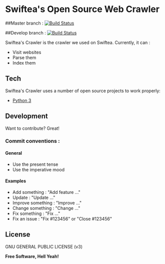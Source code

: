# Swiftea's Open Source Web Crawler

##Master branch :
[![Build Status](https://travis-ci.org/Swiftea/Crawler.svg?branch=master)](https://travis-ci.org/Swiftea/Crawler)

##Develop branch :
[![Build Status](https://travis-ci.org/Swiftea/Crawler.svg?branch=develop)](https://travis-ci.org/Swiftea/Crawler)

Swiftea's Crawler is the crawler we used on Swiftea. Currently, it can :

  - Visit websites
  - Parse them
  - Index them

## Tech

Swiftea's Crawler uses a number of open source projects to work properly:

* [Python 3]

## Development

Want to contribute? Great!

### Commit conventions :

#### General
  - Use the present tense
  - Use the imperative mood

#### Examples
  - Add something : "Add feature ..."
  - Update : "Update ..."
  - Improve something : "Improve ..."
  - Change something : "Change ..."
  - Fix something : "Fix ..."
  - Fix an issue : "Fix #123456" or "Close #123456"

License
----

GNU GENERAL PUBLIC LICENSE (v3)

**Free Software, Hell Yeah!**

[Python 3]:https://www.python.org/
